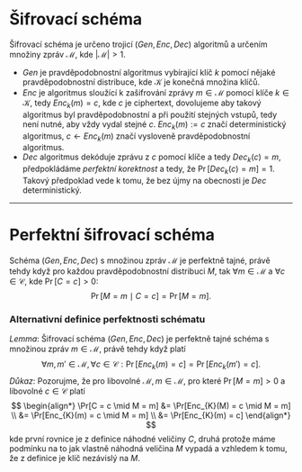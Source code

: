 # Šifrovací schéma
Šifrovací schéma je určeno trojicí $(Gen,Enc, Dec)$ algoritmů a určením množiny zpráv $\mathscr M$, kde $|\mathscr M| > 1$. 
- $Gen$ je pravděpodobnostní algoritmus vybírající klíč $k$ pomocí nějaké pravděpodobnostní distribuce, kde $\mathscr K$ je konečná množina klíčů. 
- $Enc$ je algoritmus sloužící k zašifrování zprávy $m \in \mathscr M$ pomocí klíče $k \in \mathscr K$, tedy $Enc_{k}(m) = c$, kde $c$ je ciphertext, dovolujeme aby takový algoritmus byl pravděpodobnostní a při použití stejných vstupů, tedy není nutné, aby vždy vydal stejné $c$. $Enc_{k}(m) := c$ značí deterministický algoritmus, $c \leftarrow Enc_{k}(m)$ značí vysloveně pravděpodobnostní algoritmus.
 - $Dec$ algoritmus dekóduje zprávu z $c$ pomocí klíče a tedy $Dec_{k}(c) =m$, předpokládáme _perfektní korektnost_ a tedy, že $\Pr[Dec_{k}(c) =m] = 1$. Takový předpoklad vede k tomu, že bez újmy na obecnosti je $Dec$ deterministický.

---
# Perfektní šifrovací schéma
Schéma $(Gen, Enc, Dec)$ s množinou zpráv $\mathscr M$ je perfektně tajné, právě tehdy když pro každou pravděpodobnostní distribuci $M$, tak $\forall m \in \mathscr M$ a $\forall c \in \mathscr C$, kde $\Pr[C = c] > 0$:
$$
\Pr[M= m \mid C= c] = \Pr[M =m].
$$
### Alternativní definice perfektnosti schématu
_Lemma_: Šifrovací schéma $(Gen, Enc, Dec)$ je perfektně tajné schéma s množinou zpráv $m \in \mathscr M,$ právě tehdy když platí
$$
\forall m,m' \in \mathscr M, \forall c \in \mathscr C: \Pr[Enc_{k}(m) = c] = \Pr[Enc_{k}(m') = c].
$$
_Důkaz_: Pozorujme, že pro libovolné $\mathscr M, m \in \mathscr M$, pro které $\Pr[M =m]>0$ a libovolné $c \in \mathscr C$ platí
$$
\begin{align*}
\Pr[C = c \mid M = m] &= \Pr[Enc_{K}(M) = c \mid M = m] \\
&= \Pr[Enc_{K}(m) = c \mid M = m] \\
&= \Pr[Enc_{K}(m) = c]
\end{align*}
$$
kde první rovnice je z definice náhodné veličiny $C$, druhá protože máme podmínku na to jak vlastně náhodná veličina $M$ vypadá a vzhledem k tomu, že z definice je klíč nezávislý na $M$. 